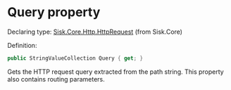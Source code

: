 <!--

Copyrights 2023 Sisk Framework - CypherPotato
Published under MIT license

!!! DO NOT EDIT THIS FILE !!!
This file was generated by a tool in the Sisk package. To edit the information in this documentation,
edit the XML documentation present in the Sisk source code.

-->


# Query property

Declaring type: [Sisk.Core.Http.HttpRequest](/spec/Sisk.Core.Http.HttpRequest.md) (from Sisk.Core)


Definition:

```cs
public StringValueCollection Query { get; }
```

Gets the HTTP request query extracted from the path string. This property also contains routing parameters.

